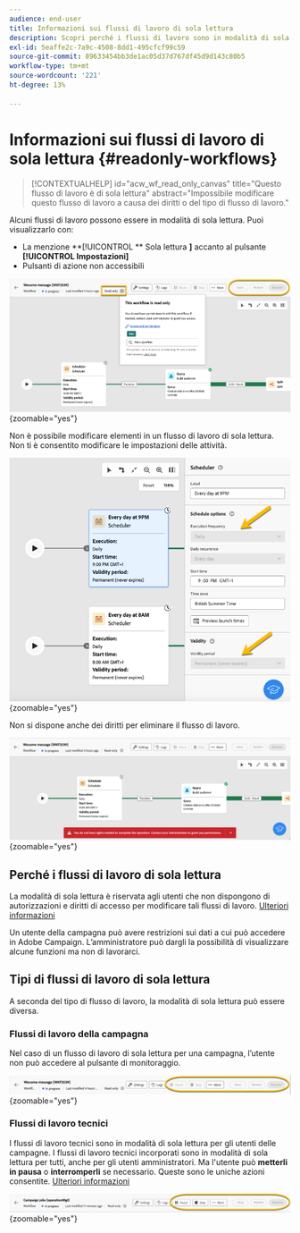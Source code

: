 ```yaml
---
audience: end-user
title: Informazioni sui flussi di lavoro di sola lettura
description: Scopri perché i flussi di lavoro sono in modalità di sola lettura
exl-id: 5eaffe2c-7a9c-4508-8dd1-495cfcf99c59
source-git-commit: 89633454bb3de1ac05d37d767df45d9d143c80b5
workflow-type: tm+mt
source-wordcount: '221'
ht-degree: 13%

---
```


# Informazioni sui flussi di lavoro di sola lettura {#readonly-workflows}

>[!CONTEXTUALHELP]
>id="acw_wf_read_only_canvas"
>title="Questo flusso di lavoro è di sola lettura"
>abstract="Impossibile modificare questo flusso di lavoro a causa dei diritti o del tipo di flusso di lavoro."

Alcuni flussi di lavoro possono essere in modalità di sola lettura. Puoi visualizzarlo con:

- La menzione **[!UICONTROL ** Sola lettura **]** accanto al pulsante **[!UICONTROL Impostazioni]**
- Pulsanti di azione non accessibili

![](assets/readonly-workflow.png){zoomable="yes"}

Non è possibile modificare elementi in un flusso di lavoro di sola lettura. Non ti è consentito modificare le impostazioni delle attività.


![](assets/scheduler-readonly.png){zoomable="yes"}


Non si dispone anche dei diritti per eliminare il flusso di lavoro.

![](assets/readonly-rights.png){zoomable="yes"}

## Perché i flussi di lavoro di sola lettura

La modalità di sola lettura è riservata agli utenti che non dispongono di autorizzazioni e diritti di accesso per modificare tali flussi di lavoro. [Ulteriori informazioni](../get-started/permissions.md)

Un utente della campagna può avere restrizioni sui dati a cui può accedere in Adobe Campaign. L’amministratore può dargli la possibilità di visualizzare alcune funzioni ma non di lavorarci.

## Tipi di flussi di lavoro di sola lettura

A seconda del tipo di flusso di lavoro, la modalità di sola lettura può essere diversa.

### Flussi di lavoro della campagna

Nel caso di un flusso di lavoro di sola lettura per una campagna, l’utente non può accedere al pulsante di monitoraggio.

![](assets/readonly-campaign-workflow.png){zoomable="yes"}

### Flussi di lavoro tecnici

I flussi di lavoro tecnici sono in modalità di sola lettura per gli utenti delle campagne.
I flussi di lavoro tecnici incorporati sono in modalità di sola lettura per tutti, anche per gli utenti amministratori. Ma l&#39;utente può **metterli in pausa** o **interromperli** se necessario. Queste sono le uniche azioni consentite. [Ulteriori informazioni](https://experienceleague.adobe.com/en/docs/campaign/automation/workflows/introduction/wf-type/technical-workflows)

![](assets/readonly-technical-workflow.png){zoomable="yes"}
